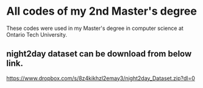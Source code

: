 # All codes of my 2nd Master's degree
These codes were used in my Master's degree in computer science at Ontario Tech University.

## night2day dataset can be download from below link.

https://www.dropbox.com/s/8z4kikhzl2emay3/night2day_Dataset.zip?dl=0
